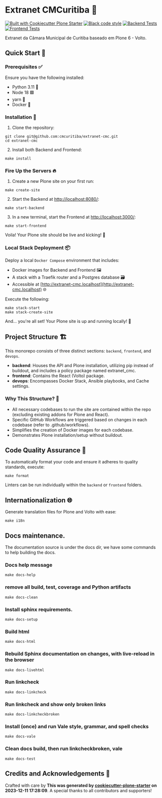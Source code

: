 # Extranet CMCuritiba 🚀

[![Built with Cookiecutter Plone Starter](https://img.shields.io/badge/built%20with-Cookiecutter%20Plone%20Starter-0083be.svg?logo=cookiecutter)](https://github.com/collective/cookiecutter-plone-starter/)
[![Black code style](https://img.shields.io/badge/code%20style-black-000000.svg)](https://github.com/ambv/black)
[![Backend Tests](https://github.com/cmcuritiba/extranet-cmc/actions/workflows/backend.yml/badge.svg)](https://github.com/cmcuritiba/extranet-cmc/actions/workflows/backend.yml)
[![Frontend Tests](https://github.com/cmcuritiba/extranet-cmc/actions/workflows/frontend.yml/badge.svg)](https://github.com/cmcuritiba/extranet-cmc/actions/workflows/frontend.yml)

Extranet da Câmara Municipal de Curitiba baseado em Plone 6 - Volto.

## Quick Start 🏁

### Prerequisites ✅

Ensure you have the following installed:

- Python 3.11 🐍
- Node 18 🟩
- yarn 🧶
- Docker 🐳

### Installation 🔧

1. Clone the repository:

```shell
git clone git@github.com:cmcuritiba/extranet-cmc.git
cd extranet-cmc
```

2. Install both Backend and Frontend:

```shell
make install
```

### Fire Up the Servers 🔥

1. Create a new Plone site on your first run:

```shell
make create-site
```

2. Start the Backend at [http://localhost:8080/](http://localhost:8080/):

```shell
make start-backend
```

3. In a new terminal, start the Frontend at [http://localhost:3000/](http://localhost:3000/):

```shell
make start-frontend
```

Voila! Your Plone site should be live and kicking! 🎉

### Local Stack Deployment 📦

Deploy a local `Docker Compose` environment that includes:

- Docker images for Backend and Frontend 🖼️
- A stack with a Traefik router and a Postgres database 🗃️
- Accessible at [http://extranet-cmc.localhost](http://extranet-cmc.localhost) 🌐

Execute the following:

```shell
make stack-start
make stack-create-site
```

And... you're all set! Your Plone site is up and running locally! 🚀

## Project Structure 🏗️

This monorepo consists of three distinct sections: `backend`, `frontend`, and `devops`.

- **backend**: Houses the API and Plone installation, utilizing pip instead of buildout, and includes a policy package named extranet_cmc.
- **frontend**: Contains the React (Volto) package.
- **devops**: Encompasses Docker Stack, Ansible playbooks, and Cache settings.

### Why This Structure? 🤔

- All necessary codebases to run the site are contained within the repo (excluding existing addons for Plone and React).
- Specific GitHub Workflows are triggered based on changes in each codebase (refer to .github/workflows).
- Simplifies the creation of Docker images for each codebase.
- Demonstrates Plone installation/setup without buildout.

## Code Quality Assurance 🧐

To automatically format your code and ensure it adheres to quality standards, execute:

```shell
make format
```

Linters can be run individually within the `backend` or `frontend` folders.

## Internationalization 🌐

Generate translation files for Plone and Volto with ease:

```shell
make i18n
```

## Docs maintenance.

The documentation source is under the docs dir, we have some commands to help building the docs.

### Docs help message

```shell
make docs-help
```

### remove all build, test, coverage and Python artifacts

```shell
make docs-clean
```

### Install sphinx requirements.

```shell
make docs-setup
```

### Build html

```shell
make docs-html
```

### Rebuild Sphinx documentation on changes, with live-reload in the browser

```shell
make docs-livehtml
```

### Run linkcheck

```shell
make docs-linkcheck
```

### Run linkcheck and show only broken links

```shell
make docs-linkcheckbroken
```

### Install (once) and run Vale style, grammar, and spell checks

```shell
make docs-vale
```

### Clean docs build, then run linkcheckbroken, vale

```shell
make docs-test
```

## Credits and Acknowledgements 🙏

Crafted with care by **This was generated by [cookiecutter-plone-starter](https://github.com/collective/cookiecutter-plone-starter) on 2023-12-11 17:28:09**. A special thanks to all contributors and supporters!

